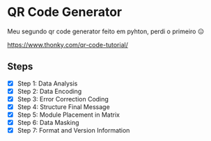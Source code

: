 # QR Code Generator
Meu segundo qr code generator feito em pyhton, perdi o primeiro 😑

https://www.thonky.com/qr-code-tutorial/

## Steps
- [x] Step 1: Data Analysis 
- [x] Step 2: Data Encoding
- [x] Step 3: Error Correction Coding
- [x] Step 4: Structure Final Message
- [x] Step 5: Module Placement in Matrix
- [x] Step 6: Data Masking
- [x] Step 7: Format and Version Information
